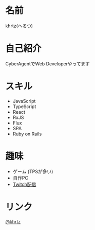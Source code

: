 # 名前
khrtz(へるつ)

# 自己紹介
CyberAgentでWeb Developerやってます

# スキル
- JavaScript
- TypeScript
- React
- RxJS
- Flux
- SPA
- Ruby on Rails

# 趣味
- ゲーム (TPSが多い)
- 自作PC
- [Twitch配信](https://www.twitch.tv/khrtz)

# リンク
[@khrtz](https://twitter.com/khrtz)
